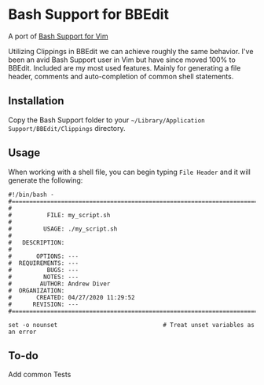 # Bash Support for BBEdit

A port of [Bash Support for Vim](https://github.com/vim-scripts/bash-support.vim)

Utilizing Clippings in BBEdit we can achieve roughly the same behavior. I've been an
avid Bash Support user in Vim but have since moved 100% to BBEdit. Included are my
most used features. Mainly for generating a file header, comments and auto-completion
of common shell statements.

## Installation

Copy the Bash Support folder to your `~/Library/Application Support/BBEdit/Clippings` directory.

## Usage

When working with a shell file, you can begin typing `File Header` and it will generate
the following:

```
#!/bin/bash -
#===============================================================================
#
#          FILE: my_script.sh
#
#         USAGE: ./my_script.sh
#
#   DESCRIPTION:
#
#       OPTIONS: ---
#  REQUIREMENTS: ---
#          BUGS: ---
#         NOTES: ---
#        AUTHOR: Andrew Diver
#  ORGANIZATION:
#       CREATED: 04/27/2020 11:29:52
#      REVISION: ---
#===============================================================================

set -o nounset                              # Treat unset variables as an error

```

## To-do

Add common Tests
